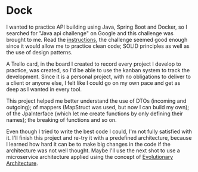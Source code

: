 # Dock

I wanted to practice API building using Java, Spring Boot and Docker, so I searched for "Java api challenge" on Google and this challenge was brought to me. Read the [instructions](./challenge-specs.md), the challenge seemed good enough since it would allow me to practice clean code; SOLID principles as well as the use of design patterns.

A Trello card, in the board I created to record every project I develop to practice, was created, so I'd be able to use the kanban system to track the development. Since it is a personal project, with no obligations to deliver to a client or anyone else, I felt like I could go on my own pace and get as deep as I wanted in every tool.

This project helped me better understand the use of DTOs (incoming and outgoing); of mappers (MapStruct was used, but now I can build my own); of the JpaInterface (which let me create functions by only defining their names); the breaking of functions and so on.

Even though I tried to write the best code I could, I'm not fully satisfied with it. I'll finish this project and re-try it with a predefined architecture, because I learned how hard it can be to make big changes in the code if the architecture was not well thought. Maybe I'll use the next shot to use a microservice architecture applied using the concept of [Evolutionary Architecture](https://www.youtube.com/watch?v=6hbKLQo0PUM).